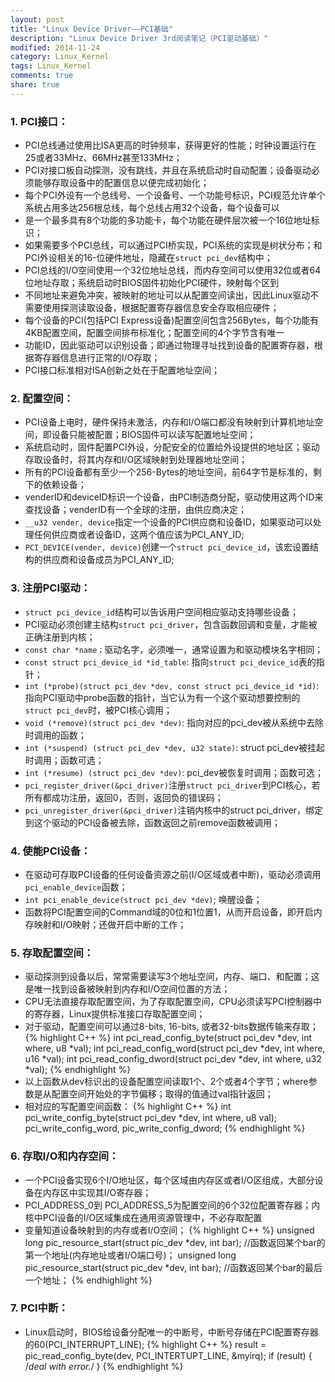 ```yaml
---
layout: post
title: "Linux Device Driver——PCI基础"
description: "Linux Device Driver 3rd阅读笔记（PCI驱动基础）"
modified: 2014-11-24
category: Linux_Kernel
tags: Linux_Kernel
comments: true
share: true
---
```


### 1. PCI接口：
* PCI总线通过使用比ISA更高的时钟频率，获得更好的性能；时钟设置运行在25或者33MHz、66MHz甚至133MHz；
* PCI对接口板自动探测，没有跳线，并且在系统启动时自动配置；设备驱动必须能够存取设备中的配置信息以便完成初始化；
* 每个PCI外设有一个总线号、一个设备号、一个功能号标识，PCI规范允许单个系统占用多达256根总线，每个总线占用32个设备，每个设备可以
* 是一个最多具有8个功能的多功能卡，每个功能在硬件层次被一个16位地址标识；
* 如果需要多个PCI总线，可以通过PCI桥实现，PCI系统的实现是树状分布；和PCI外设相关的16-位硬件地址，隐藏在`struct pci_dev`结构中；
* PCI总线的I/O空间使用一个32位地址总线，而内存空间可以使用32位或者64位地址存取；系统启动时BIOS固件初始化PCI硬件，映射每个区到
* 不同地址来避免冲突，被映射的地址可以从配置空间读出，因此Linux驱动不需要使用探测读取设备，根据配置寄存器信息安全存取相应硬件；
* 每个设备的PCI(包括PCI Express设备)配置空间包含256Bytes，每个功能有4KB配置空间，配置空间排布标准化；配置空间的4个字节含有唯一
* 功能ID，因此驱动可以识别设备；即通过物理寻址找到设备的配置寄存器，根据寄存器信息进行正常的I/O存取；
* PCI接口标准相对ISA创新之处在于配置地址空间；

<!--more-->

### 2. 配置空间：
* PCI设备上电时，硬件保持未激活，内存和I/O端口都没有映射到计算机地址空间，即设备只能被配置；BIOS固件可以读写配置地址空间；
* 系统启动时，固件配置PCI外设，分配安全的位置给外设提供的地址区；驱动存取设备时，将其内存和I/O区域映射到处理器地址空间；
* 所有的PCI设备都有至少一个256-Bytes的地址空间，前64字节是标准的，剩下的依赖设备；
* venderID和deviceID标识一个设备，由PCI制造商分配，驱动使用这两个ID来查找设备；venderID有一个全球的注册，由供应商决定；
* `__u32 vender, device`指定一个设备的PCI供应商和设备ID，如果驱动可以处理任何供应商或者设备ID，这两个值应该为PCI_ANY_ID;
* `PCI_DEVICE(vender, device)`创建一个`struct pci_device_id`，该宏设置结构的供应商和设备成员为PCI_ANY_ID;

### 3. 注册PCI驱动：
* `struct pci_device_id`结构可以告诉用户空间相应驱动支持哪些设备；
* PCI驱动必须创建主结构`struct pci_driver`，包含函数回调和变量，才能被正确注册到内核；
* `const char *name；`驱动名字，必须唯一，通常设置为和驱动模块名字相同；
* `const struct pci_device_id *id_table`: 指向`struct pci_device_id`表的指针；
* `int (*probe)(struct pci_dev *dev, const struct pci_device_id *id)`: 指向PCI驱动中probe函数的指针，当它认为有一个这个驱动想要控制的`struct pci_dev`时，被PCI核心调用；
* `void (*remove)(struct pci_dev *dev)`: 指向对应的pci_dev被从系统中去除时调用的函数；
* `int (*suspend) (struct pci_dev *dev, u32 state)`: struct pci_dev被挂起时调用；函数可选；
* `int (*resume) (struct pci_dev *dev)`: pci_dev被恢复时调用；函数可选；
* `pci_register_driver(&pci_driver)`注册`struct pci_driver`到PCI核心，若所有都成功注册，返回0，否则，返回负的错误码；
* `pci_unregister_driver(&pci_driver)`注销内核中的struct pci_driver，绑定到这个驱动的PCI设备被去除，函数返回之前remove函数被调用；

### 4. 使能PCI设备：
* 在驱动可存取PCI设备的任何设备资源之前(I/O区域或者中断)，驱动必须调用`pci_enable_device`函数；
* `int pci_enable_device(struct pci_dev *dev)`; 唤醒设备；
* 函数将PCI配置空间的Command域的0位和1位置1，从而开启设备，即开启内存映射和I/O映射；还做开启中断的工作；

### 5. 存取配置空间：
* 驱动探测到设备以后，常常需要读写3个地址空间，内存、端口、和配置；这是唯一找到设备被映射到内存和I/O空间位置的方法；
* CPU无法直接存取配置空间，为了存取配置空间，CPU必须读写PCI控制器中的寄存器，Linux提供标准接口存取配置空间；
* 对于驱动，配置空间可以通过8-bits, 16-bits, 或者32-bits数据传输来存取；
{% highlight C++ %}
int pci_read_config_byte(struct pci_dev *dev, int where, u8 *val);
int pci_read_config_word(struct pci_dev *dev, int where, u16 *val);
int pci_read_config_dword(struct pci_dev *dev, int where, u32 *val);
 {% endhighlight %}
* 以上函数从dev标识出的设备配置空间读取1个、2个或者4个字节；where参数是从配置空间开始处的字节偏移；取得的值通过val指针返回；
* 相对应的写配置空间函数：
{% highlight C++ %}
int pci_write_config_byte(struct pci_dev *dev, int where, u8 val); 
pci_write_config_word, pic_write_config_dword;
{% endhighlight %}

### 6. 存取I/O和内存空间：
* 一个PCI设备实现6个I/O地址区，每个区域由内存区或者I/O区组成，大部分设备在内存区中实现其I/O寄存器；
* PCI_ADDRESS_0到 PCI_ADDRESS_5为配置空间的6个32位配置寄存器；内核中PCI设备的I/O区域集成在通用资源管理中，不必存取配置
*  变量知道设备映射到的内存或者I/O空间；
{% highlight C++ %}
unsigned long pic_resource_start(struct pic_dev *dev, int bar);	//函数返回某个bar的第一个地址(内存地址或者I/O端口号)；
unsigned long pic_resource_start(struct pic_dev *dev, int bar);	//函数返回某个bar的最后一个地址；
{% endhighlight %}

### 7. PCI中断：
* Linux启动时，BIOS给设备分配唯一的中断号，中断号存储在PCI配置寄存器的60(PCI_INTERRUPT_LINE);
{% highlight C++ %}
result = pic_read_config_byte(dev, PCI_INTERTUPT_LINE, &myirq);
if (result) {
	/*deal with error.*/
}
{% endhighlight %} 
